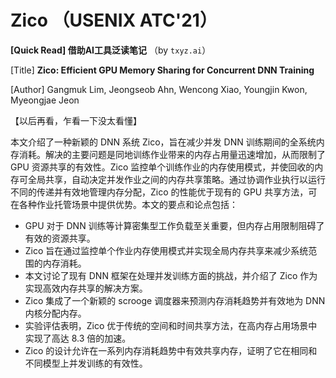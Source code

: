 # Zico （USENIX ATC'21）

**[Quick Read] 借助AI工具泛读笔记** （by `txyz.ai`）

[Title] **Zico: Efficient GPU Memory Sharing for Concurrent DNN Training**

[Author] Gangmuk Lim, Jeongseob Ahn, Wencong Xiao,  Youngjin Kwon, Myeongjae Jeon

【以后再看，乍看一下没太看懂】

本文介绍了一种新颖的 DNN 系统 Zico，旨在减少并发 DNN 训练期间的全系统内存消耗。解决的主要问题是同地训练作业带来的内存占用量迅速增加，从而限制了 GPU 资源共享的有效性。Zico 监控单个训练作业的内存使用模式，并使回收的内存可全局共享，自动决定并发作业之间的内存共享策略。通过协调作业执行以运行不同的传递并有效地管理内存分配，Zico 的性能优于现有的 GPU 共享方法，可在各种作业托管场景中提供优势。本文的要点和论点包括：

- GPU 对于 DNN 训练等计算密集型工作负载至关重要，但内存占用限制阻碍了有效的资源共享。
- Zico 旨在通过监控单个作业内存使用模式并实现全局内存共享来减少系统范围的内存消耗。
- 本文讨论了现有 DNN 框架在处理并发训练方面的挑战，并介绍了 Zico 作为实现高效内存共享的解决方案。
- Zico 集成了一个新颖的 scrooge 调度器来预测内存消耗趋势并有效地为 DNN 内核分配内存。
- 实验评估表明，Zico 优于传统的空间和时间共享方法，在高内存占用场景中实现了高达 8.3 倍的加速。
- Zico 的设计允许在一系列内存消耗趋势中有效共享内存，证明了它在相同和不同模型上并发训练的有效性。